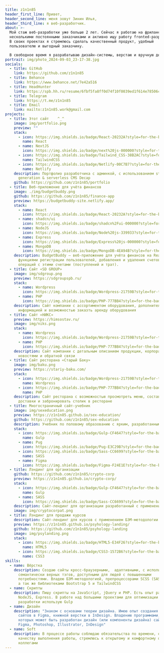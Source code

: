 ```yaml
---
title: z1n1n85
header_first_line: Привет,
header_second_line: меня зовут Зинин Илья,
header_third_line: я веб-разработчик.
about: >-
  Мой стаж веб-разработки уже больше 2 лет. Сейчас я работаю на фрилансе с
  несколькими постоянными заказчиками и активно ищу работу fronted-разработчика.
  В своих проектах я стремлюсь сделать качественный продукт, удобный
  пользователю и выгодный заказчику.

  В свободное время я разрабатываю дизайн-системы, верстаю и вручную делаю книги.
portrait: img/photo_2024-09-03_23-17-38.jpg
socials:
  - title: GitHub
    link: https://github.com/z1n1n85
  - title: Behance
    link: https://www.behance.net/7e42a516
  - title: HeadHunter
    link: https://spb.hh.ru/resume/6fbf5fa8ff0d74f10f0039ed1f614e78506c66
  - title: Telegram
    link: https://t.me/z1n1n85
  - title: Email
    link: mailto:z1n1n85.work@gmail.com
projects:
  - title: Этот сайт    ^_^
    image: img/portfolio.png
    preview: ""
    stack:
      - icon: https://img.shields.io/badge/React-20232A?style=for-the-badge&logo=react&logoColor=61DAFB
        name: React
      - name: NextJS
        icon: https://img.shields.io/badge/next%20js-000000?style=for-the-badge&logo=nextdotjs&logoColor=white
      - icon: https://img.shields.io/badge/Tailwind_CSS-38B2AC?style=for-the-badge&logo=tailwind-css&logoColor=white
        name: TailwindCSS
      - icon: https://img.shields.io/badge/Netlify-00C7B7?style=for-the-badge&logo=netlify&logoColor=white
        name: Netlify
    description: Портфолио разработчика с админкой, с использованием static site
      generation & serverless CMS Decap
    github: https://github.com/z1n1n85/portfolio
  - title: Веб-приложение для учёта финансов
    image: ./img/budgetbuddy.png
    github: https://github.com/z1n1n85/finance-app
    preview: https://budgetbuddy-site.netlify.app/
    stack:
      - name: React
        icon: https://img.shields.io/badge/React-20232A?style=for-the-badge&logo=react&logoColor=61DAFB
      - name: shadcn/ui
        icon: https://img.shields.io/badge/shadcn%2Fui-000000?style=for-the-badge&logo=shadcnui&logoColor=white
      - name: NodeJS
        icon: https://img.shields.io/badge/Node%20js-339933?style=for-the-badge&logo=nodedotjs&logoColor=white
      - name: Express
        icon: https://img.shields.io/badge/Express%20js-000000?style=for-the-badge&logo=express&logoColor=white
      - name: MongoDB
        icon: https://img.shields.io/badge/MongoDB-4EA94B?style=for-the-badge&logo=mongodb&logoColor=white
    description: BudgetBuddy — веб-приложение для учёта финансов на React и NodeJS с
      функциями регистрации пользователей, добавления и удаления счетов,
      операций с этими счетами (поступлений и трат).
  - title: Сайт «SD GROUP»
    image: img/sdgroup.png
    preview: https://sdgroupspb.ru/
    stack:
      - name: Wordpress
        icon: https://img.shields.io/badge/Wordpress-21759B?style=for-the-badge&logo=wordpress&logoColor=white
      - name: PHP
        icon: https://img.shields.io/badge/PHP-777BB4?style=for-the-badge&logo=php&logoColor=white
    description: Сайт компании с ассортиментом оборудования, дополнительной
      информацией и возможностью заказть аренду оборудования
  - title: Сайт «НИКС»
    preview: https://himsostav.ru/
    image: img/niks.png
    stack:
      - name: Wordpress
        icon: https://img.shields.io/badge/Wordpress-21759B?style=for-the-badge&logo=wordpress&logoColor=white
      - name: PHP
        icon: https://img.shields.io/badge/PHP-777BB4?style=for-the-badge&logo=php&logoColor=white
    description: Сайт компании с детальным описанием продукции, корпоративными
      новостями и обратной связи
  - title: Сайт ресторана «Старый Баку»
    image: img/baku.png
    preview: https://stariy-baku.com/
    stack:
      - icon: https://img.shields.io/badge/Wordpress-21759B?style=for-the-badge&logo=wordpress&logoColor=white
        name: Wordpress
      - icon: https://img.shields.io/badge/PHP-777BB4?style=for-the-badge&logo=php&logoColor=white
        name: PHP
    description: Сайт ресторана с возможностью просмотреть меню, составить заказ для
      доставки и забронировать столик в ресторане
  - title: Многостраничный сайт-учебник
    image: img/sexeducation.png
    preview: https://z1n1n85.github.io/sex-education/
    github: https://github.com/z1n1n85/sex-education
    description: Учебник по половому образованию с ярким, разработанным с нуля дизайном.
    stack:
      - icon: https://img.shields.io/badge/Gulp-CF4647?style=for-the-badge&logo=gulp&logoColor=white
        name: Gulp
      - name: Pug
        icon: https://img.shields.io/badge/Pug-E3C29B?style=for-the-badge&logo=pug&logoColor=black
      - icon: https://img.shields.io/badge/Sass-CC6699?style=for-the-badge&logo=sass&logoColor=white
        name: SASS
      - name: Figma
        icon: https://img.shields.io/badge/Figma-F24E1E?style=for-the-badge&logo=figma&logoColor=white
  - title: Лэндинг для организации
    github: https://github.com/z1n1n85/crypto-corp
    preview: https://z1n1n85.github.io/crypto-corp/
    stack:
      - icon: https://img.shields.io/badge/Gulp-CF4647?style=for-the-badge&logo=gulp&logoColor=white
        name: Gulp
      - name: SASS
        icon: https://img.shields.io/badge/Sass-CC6699?style=for-the-badge&logo=sass&logoColor=white
    description: Сайт-лендинг для организации разработанный с применением БЭМ-методологии
    image: img/cryptocorpat.png
  - title: Лэндинг для продажи курсов
    description: Сайт-лендинг для курсов с применением БЭМ-методологии
    preview: https://z1n1n85.github.io/psyhology-landing/
    github: https://github.com/z1n1n85/psyhology-landing
    image: img/psylanding.png
    stack:
      - icon: https://img.shields.io/badge/HTML5-E34F26?style=for-the-badge&logo=html5&logoColor=white
        name: HTML5
      - icon: https://img.shields.io/badge/CSS3-1572B6?style=for-the-badge&logo=css3&logoColor=white
        name: CSS3
skills:
  - name: Вёрстка
    description: Создаю сайты кросс-браузерными,  адаптивными, с использованием
      семантически верных тэгов, доступными для людей с повышенными
      потребностями. Владею БЭМ-методологией, препроцессорами SCSS (SASS) и Pug,
      а так же библиотеками Bootstrap 5 и TailwindCSS
  - name: Скрипты
    description: Пишу скрипты на JavaScript, jQuery и PHP. Есть опыт работы с React,
      NodeJS, Express. В работе над большими проектами для оптимизации процесса
      разработки использую Gulp
  - name: Дизайн
    description: "Знаком с основами теории дизайна. Имею опыт создания макетов
      сайтов в Figma, книжной верстки в InDesign. Владению программами, в
      которых может быть разработан дизайн (или компоненты дизайна) сайта:
      Figma, Photoshop, Illustrator, InDesign"
  - name: Soft
    description: В процессе работы соблюдаю обязательства по времени, объему и
      качеству выполнения работы, стремлюсь к открытому и комфортному общению с
      коллегами
---
```

